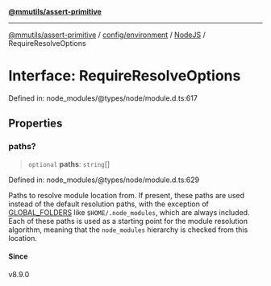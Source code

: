 [**@mmutils/assert-primitive**](../../../../../README.md)

***

[@mmutils/assert-primitive](../../../../../modules.md) / [config/environment](../../../README.md) / [NodeJS](../README.md) / RequireResolveOptions

# Interface: RequireResolveOptions

Defined in: node\_modules/@types/node/module.d.ts:617

## Properties

### paths?

> `optional` **paths**: `string`[]

Defined in: node\_modules/@types/node/module.d.ts:629

Paths to resolve module location from. If present, these
paths are used instead of the default resolution paths, with the exception
of
[GLOBAL\_FOLDERS](https://nodejs.org/docs/latest-v22.x/api/modules.html#loading-from-the-global-folders)
like `$HOME/.node_modules`, which are
always included. Each of these paths is used as a starting point for
the module resolution algorithm, meaning that the `node_modules` hierarchy
is checked from this location.

#### Since

v8.9.0
